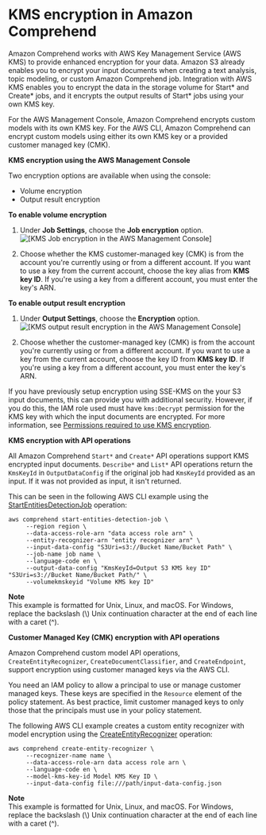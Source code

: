 # KMS encryption in Amazon Comprehend<a name="kms-in-comprehend"></a>

Amazon Comprehend works with AWS Key Management Service \(AWS KMS\) to provide enhanced encryption for your data\. Amazon S3 already enables you to encrypt your input documents when creating a text analysis, topic modeling, or custom Amazon Comprehend job\. Integration with AWS KMS enables you to encrypt the data in the storage volume for Start\* and Create\* jobs, and it encrypts the output results of Start\* jobs using your own KMS key\.

For the AWS Management Console, Amazon Comprehend encrypts custom models with its own KMS key\. For the AWS CLI, Amazon Comprehend can encrypt custom models using either its own KMS key or a provided customer managed key \(CMK\)\.

**KMS encryption using the AWS Management Console** 

Two encryption options are available when using the console:
+ Volume encryption
+ Output result encryption

**To enable volume encryption**

1.  Under **Job Settings**, choose the **Job encryption** option\.   
![\[KMS Job encryption in the AWS Management Console\]](http://docs.aws.amazon.com/comprehend/latest/dg/images/kms-1.png)

1. Choose whether the KMS customer\-managed key \(CMK\) is from the account you're currently using or from a different account\. If you want to use a key from the current account, choose the key alias from **KMS key ID**\. If you're using a key from a different account, you must enter the key's ARN\.

**To enable output result encryption**

1.  Under **Output Settings**, choose the **Encryption** option\.   
![\[KMS output result encryption in the AWS Management Console\]](http://docs.aws.amazon.com/comprehend/latest/dg/images/kms-2.png)

1. Choose whether the customer\-managed key \(CMK\) is from the account you're currently using or from a different account\. If you want to use a key from the current account, choose the key ID from **KMS key ID**\. If you're using a key from a different account, you must enter the key's ARN\.

If you have previously setup encryption using SSE\-KMS on the your S3 input documents, this can provide you with additional security\. However, if you do this, the IAM role used must have `kms:Decrypt` permission for the KMS key with which the input documents are encrypted\. For more information, see [Permissions required to use KMS encryption](security_iam_id-based-policy-examples.md#auth-kms-permissions)\.

**KMS encryption with API operations** 

All Amazon Comprehend `Start*` and `Create*` API operations support KMS encrypted input documents\. `Describe*` and `List*` API operations return the `KmsKeyId` in `OutputDataConfig` if the original job had `KmsKeyId` provided as an input\. If it was not provided as input, it isn't returned\. 

This can be seen in the following AWS CLI example using the [StartEntitiesDetectionJob](https://docs.aws.amazon.com/comprehend/latest/APIReference/API_StartEntitiesDetectionJob.html) operation:

 

```
aws comprehend start-entities-detection-job \
     --region region \
     --data-access-role-arn "data access role arn" \    
     --entity-recognizer-arn "entity recognizer arn" \
     --input-data-config "S3Uri=s3://Bucket Name/Bucket Path" \    
     --job-name job name \
     --language-code en \
     --output-data-config "KmsKeyId=Output S3 KMS key ID" "S3Uri=s3://Bucket Name/Bucket Path/" \
     --volumekmskeyid "Volume KMS key ID"
```

**Note**  
This example is formatted for Unix, Linux, and macOS\. For Windows, replace the backslash \(\\\) Unix continuation character at the end of each line with a caret \(^\)\.

**Customer Managed Key \(CMK\) encryption with API operations** 

Amazon Comprehend custom model API operations, `CreateEntityRecognizer`, `CreateDocumentClassifier`, and `CreateEndpoint`, support encryption using customer managed keys via the AWS CLI\.

You need an IAM policy to allow a principal to use or manage customer managed keys\. These keys are specified in the `Resource` element of the policy statement\. As best practice, limit customer managed keys to only those that the principals must use in your policy statement\.

The following AWS CLI example creates a custom entity recognizer with model encryption using the [CreateEntityRecognizer](https://docs.aws.amazon.com/comprehend/latest/APIReference/API_CreateEntityRecognizer.html) operation:



```
aws comprehend create-entity-recognizer \
     --recognizer-name name \
     --data-access-role-arn data access role arn \    
     --language-code en \
     --model-kms-key-id Model KMS Key ID \ 
     --input-data-config file:///path/input-data-config.json
```

**Note**  
This example is formatted for Unix, Linux, and macOS\. For Windows, replace the backslash \(\\\) Unix continuation character at the end of each line with a caret \(^\)\.